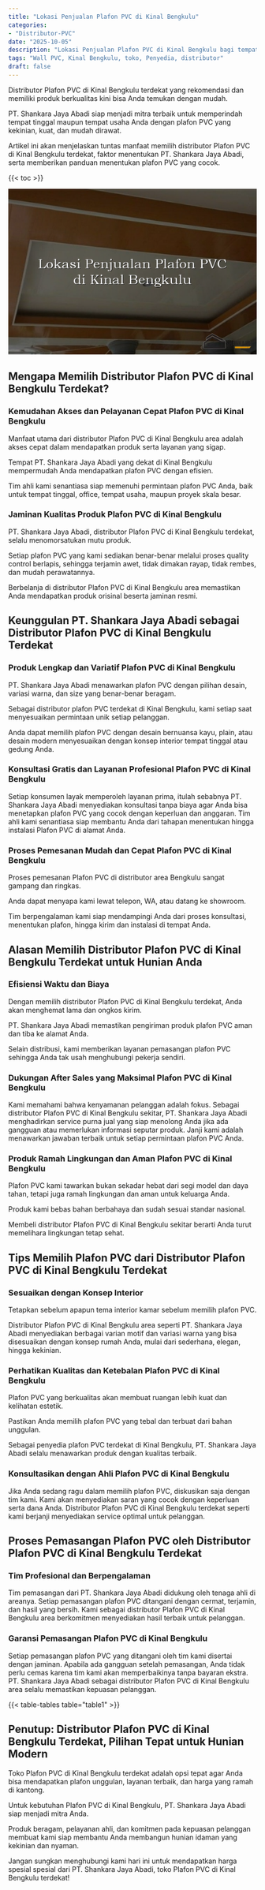 ```yaml
---
title: "Lokasi Penjualan Plafon PVC di Kinal Bengkulu"
categories: 
- "Distributor-PVC"
date: "2025-10-05"
description: "Lokasi Penjualan Plafon PVC di Kinal Bengkulu bagi tempat tinggal, perkantoran, dan toko. Panel berkualitas, pilihan motif, warna menarik, dengan servis pemasangan oleh tenaga ahli ahli dan kepastian resmi!|Layanan penyediaan Plafon PVC di Kinal Bengkulu bagi keperluan hunian, perkantoran, atau ritel, beserta panel terbaik dan instalasi oleh tenaga ahli ahli serta jaminan resmi.|Solusi Plafon PVC di Kinal Bengkulu yang terpercaya bagi rumah, office, dan gerai, dengan panel berkualitas dan penempatan oleh tenaga ahli berpengalaman dan garansi resmi.|Penyediaan Plafon PVC di Kinal Bengkulu bagi tempat tinggal, kantor, dan gerai, beserta material unggulan dan penempatan ditangani oleh teknisi ahli, disertai dengan jaminan resmi.}"
tags: "Wall PVC, Kinal Bengkulu, toko, Penyedia, distributor"
draft: false
---
```


Distributor Plafon PVC di Kinal Bengkulu terdekat yang rekomendasi dan memiliki produk berkualitas kini bisa Anda temukan dengan mudah.

PT. Shankara Jaya Abadi siap menjadi mitra terbaik untuk memperindah tempat tinggal maupun tempat usaha Anda dengan plafon PVC yang kekinian, kuat, dan mudah dirawat.

Artikel ini akan menjelaskan tuntas manfaat memilih distributor Plafon PVC di Kinal Bengkulu terdekat, faktor menentukan PT. Shankara Jaya Abadi, serta memberikan panduan menentukan plafon PVC yang cocok.

{{< toc >}}

![Lokasi Penjualan Plafon PVC di Kinal Bengkulu](/images/Distributor-PVC/Lokasi-Penjualan-Plafon-PVC-di-Kinal-Bengkulu.png)


## Mengapa Memilih Distributor Plafon PVC di Kinal Bengkulu Terdekat?

### Kemudahan Akses dan Pelayanan Cepat Plafon PVC di Kinal Bengkulu

Manfaat utama dari distributor Plafon PVC di Kinal Bengkulu area adalah akses cepat dalam mendapatkan produk serta layanan yang sigap.

Tempat PT. Shankara Jaya Abadi yang dekat di Kinal Bengkulu mempermudah Anda mendapatkan plafon PVC dengan efisien.

Tim ahli kami senantiasa siap memenuhi permintaan plafon PVC Anda, baik untuk tempat tinggal, office, tempat usaha, maupun proyek skala besar.

### Jaminan Kualitas Produk Plafon PVC di Kinal Bengkulu

PT. Shankara Jaya Abadi, distributor Plafon PVC di Kinal Bengkulu terdekat, selalu menomorsatukan mutu produk.

Setiap plafon PVC yang kami sediakan benar-benar melalui proses quality control berlapis, sehingga terjamin awet, tidak dimakan rayap, tidak rembes, dan mudah perawatannya.

Berbelanja di distributor Plafon PVC di Kinal Bengkulu area memastikan Anda mendapatkan produk orisinal beserta jaminan resmi.

## Keunggulan PT. Shankara Jaya Abadi sebagai Distributor Plafon PVC di Kinal Bengkulu Terdekat

### Produk Lengkap dan Variatif Plafon PVC di Kinal Bengkulu

PT. Shankara Jaya Abadi menawarkan plafon PVC dengan pilihan desain, variasi warna, dan size yang benar-benar beragam.

Sebagai distributor plafon PVC terdekat di Kinal Bengkulu, kami setiap saat menyesuaikan permintaan unik setiap pelanggan.

Anda dapat memilih plafon PVC dengan desain bernuansa kayu, plain, atau desain modern menyesuaikan dengan konsep interior tempat tinggal atau gedung Anda.

### Konsultasi Gratis dan Layanan Profesional Plafon PVC di Kinal Bengkulu

Setiap konsumen layak memperoleh layanan prima, itulah sebabnya PT. Shankara Jaya Abadi menyediakan konsultasi tanpa biaya agar Anda bisa menetapkan plafon PVC yang cocok dengan keperluan dan anggaran. Tim ahli kami senantiasa siap membantu Anda dari tahapan menentukan hingga instalasi Plafon PVC di alamat Anda.

### Proses Pemesanan Mudah dan Cepat Plafon PVC di Kinal Bengkulu

Proses pemesanan Plafon PVC di distributor area Bengkulu sangat gampang dan ringkas.

Anda dapat menyapa kami lewat telepon, WA, atau datang ke showroom.

Tim berpengalaman kami siap mendampingi Anda dari proses konsultasi, menentukan plafon, hingga kirim dan instalasi di tempat Anda.

## Alasan Memilih Distributor Plafon PVC di Kinal Bengkulu Terdekat untuk Hunian Anda

### Efisiensi Waktu dan Biaya

Dengan memilih distributor Plafon PVC di Kinal Bengkulu terdekat, Anda akan menghemat lama dan ongkos kirim.

PT. Shankara Jaya Abadi memastikan pengiriman produk plafon PVC aman dan tiba ke alamat Anda.

Selain distribusi, kami memberikan layanan pemasangan plafon PVC sehingga Anda tak usah menghubungi pekerja sendiri.

### Dukungan After Sales yang Maksimal Plafon PVC di Kinal Bengkulu

Kami memahami bahwa kenyamanan pelanggan adalah fokus. Sebagai distributor Plafon PVC di Kinal Bengkulu sekitar, PT. Shankara Jaya Abadi menghadirkan service purna jual yang siap menolong Anda jika ada gangguan atau memerlukan informasi seputar produk. Janji kami adalah menawarkan jawaban terbaik untuk setiap permintaan plafon PVC Anda.

### Produk Ramah Lingkungan dan Aman Plafon PVC di Kinal Bengkulu

Plafon PVC kami tawarkan bukan sekadar hebat dari segi model dan daya tahan, tetapi juga ramah lingkungan dan aman untuk keluarga Anda.

Produk kami bebas bahan berbahaya dan sudah sesuai standar nasional.

Membeli distributor Plafon PVC di Kinal Bengkulu sekitar berarti Anda turut memelihara lingkungan tetap sehat.

## Tips Memilih Plafon PVC dari Distributor Plafon PVC di Kinal Bengkulu Terdekat

### Sesuaikan dengan Konsep Interior

Tetapkan sebelum apapun tema interior kamar sebelum memilih plafon PVC.

Distributor Plafon PVC di Kinal Bengkulu area seperti PT. Shankara Jaya Abadi menyediakan berbagai varian motif dan variasi warna yang bisa disesuaikan dengan konsep rumah Anda, mulai dari sederhana, elegan, hingga kekinian.

### Perhatikan Kualitas dan Ketebalan Plafon PVC di Kinal Bengkulu

Plafon PVC yang berkualitas akan membuat ruangan lebih kuat dan kelihatan estetik.

Pastikan Anda memilih plafon PVC yang tebal dan terbuat dari bahan unggulan.

Sebagai penyedia plafon PVC terdekat di Kinal Bengkulu, PT. Shankara Jaya Abadi selalu menawarkan produk dengan kualitas terbaik.

### Konsultasikan dengan Ahli Plafon PVC di Kinal Bengkulu

Jika Anda sedang ragu dalam memilih plafon PVC, diskusikan saja dengan tim kami. Kami akan menyediakan saran yang cocok dengan keperluan serta dana Anda. Distributor Plafon PVC di Kinal Bengkulu terdekat seperti kami berjanji menyediakan service optimal untuk pelanggan.

## Proses Pemasangan Plafon PVC oleh Distributor Plafon PVC di Kinal Bengkulu Terdekat

### Tim Profesional dan Berpengalaman

Tim pemasangan dari PT. Shankara Jaya Abadi didukung oleh tenaga ahli di areanya. Setiap pemasangan plafon PVC ditangani dengan cermat, terjamin, dan hasil yang bersih. Kami sebagai distributor Plafon PVC di Kinal Bengkulu area berkomitmen menyediakan hasil terbaik untuk pelanggan.

### Garansi Pemasangan Plafon PVC di Kinal Bengkulu

Setiap pemasangan plafon PVC yang ditangani oleh tim kami disertai dengan jaminan. Apabila ada gangguan setelah pemasangan, Anda tidak perlu cemas karena tim kami akan memperbaikinya tanpa bayaran ekstra. PT. Shankara Jaya Abadi sebagai distributor Plafon PVC di Kinal Bengkulu area selalu memastikan kepuasan pelanggan.

{{< table-tables table="table1" >}}

## Penutup: Distributor Plafon PVC di Kinal Bengkulu Terdekat, Pilihan Tepat untuk Hunian Modern

Toko Plafon PVC di Kinal Bengkulu terdekat adalah opsi tepat agar Anda bisa mendapatkan plafon unggulan, layanan terbaik, dan harga yang ramah di kantong.

Untuk kebutuhan Plafon PVC di Kinal Bengkulu, PT. Shankara Jaya Abadi siap menjadi mitra Anda.

Produk beragam, pelayanan ahli, dan komitmen pada kepuasan pelanggan membuat kami siap membantu Anda membangun hunian idaman yang kekinian dan nyaman.

Jangan sungkan menghubungi kami hari ini untuk mendapatkan harga spesial spesial dari PT. Shankara Jaya Abadi, toko Plafon PVC di Kinal Bengkulu terdekat!